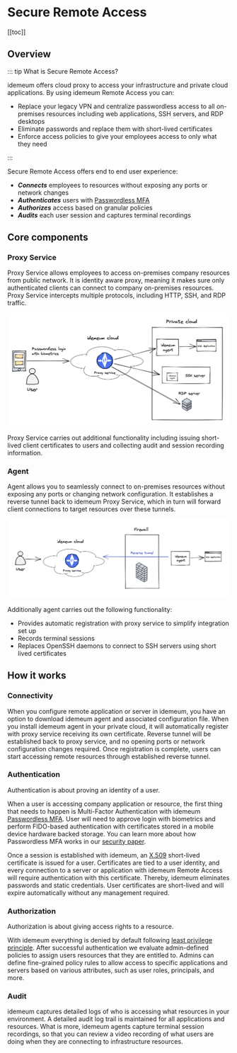 # Secure Remote Access
[[toc]]

## Overview



::: tip What is Secure Remote Access?

idemeum offers cloud proxy to access your infrastructure and private cloud applications. By using idemeum Remote Access you can:

* Replace your legacy VPN and centralize passwordless access to all on-premises resources including web applications, SSH servers, and RDP desktops
* Eliminate passwords and replace them with short-lived certificates
* Enforce access policies to give your employees access to only what they need

:::

Secure Remote Access offers end to end user experience:

* ***Connects*** employees to resources without exposing any ports or network changes
* ***Authenticates*** users with [Passwordless MFA](../mfa-overview.html)
* ***Authorizes*** access based on granular policies
* ***Audits*** each user session and captures terminal recordings

## Core components

### Proxy Service
Proxy Service allows employees to access on-premises company resources from public network. It is identity aware proxy, meaning it makes sure only authenticated clients can connect to company on-premises resources. Proxy Service intercepts multiple protocols, including HTTP, SSH, and RDP traffic.

![Remote access overview](../remote-access/images/overview.png)

Proxy Service carries out additional functionality including issuing short-lived client certificates to users and collecting audit and session recording information. 

### Agent

Agent allows you to seamlessly connect to on-premises resources without exposing any ports or changing network configuration. It establishes a reverse tunnel back to idemeum Proxy Service, which in turn will forward client connections to target resources over these tunnels.


![Agent tunnel](../remote-access/images/reverse-tunnel.png)

Additionally agent carries out the following functionality: 

* Provides automatic registration with proxy service to simplify integration set up
* Records terminal sessions
* Replaces OpenSSH daemons to connect to SSH servers using short lived certificates

## How it works

### Connectivity

When you configure remote application or server in idemeum, you have an option to download idemeum agent and associated configuration file. When you install idemeum agent in your private cloud, it will automatically register with proxy service receiving its own certificate. Reverse tunnel will be established back to proxy service, and no opening ports or network configuration changes required. Once registration is complete, users can start accessing remote resources through established reverse tunnel. 


### Authentication

Authentication is about proving an identity of a user.

When a user is accessing company application or resource, the first thing that needs to happen is Multi-Factor Authentication with idemeum [Passwordless MFA](../mfa-overview.html). User will need to approve login with biometrics and perform FIDO-based authentication with certificates stored in a mobile device hardware backed storage. You can learn more about how Passwordless MFA works in our [security paper](../security-whitepaper.html). 

Once a session is established with idemeum, an [X.509](https://en.wikipedia.org/wiki/X.509) short-lived certificate is issued for a user. Certificates are tied to a user identity, and every connection to a server or application with idemeum Remote Access will require authentication with this certificate. Thereby, idemeum eliminates passwords and static credentials. User certificates are short-lived and will expire automatically without any management required. 

### Authorization

Authorization is about giving access rights to a resource.

With idemeum everything is denied by default following [least privilege principle](https://en.wikipedia.org/wiki/Principle_of_least_privilege). After successful authentication we evaluate admin-defined policies to assign users resources that they are entitled to. 
Admins can define fine-grained policy rules to allow access to specific applications and servers based on various attributes, such as user roles, principals, and more.

### Audit

idemeum captures detailed logs of who is accessing what resources in your environment. A detailed audit log trail is maintained for all applications and resources. What is more, idemeum agents capture terminal session recordings, so that you can review a video recording of what users are doing when they are connecting to infrastructure resources.
